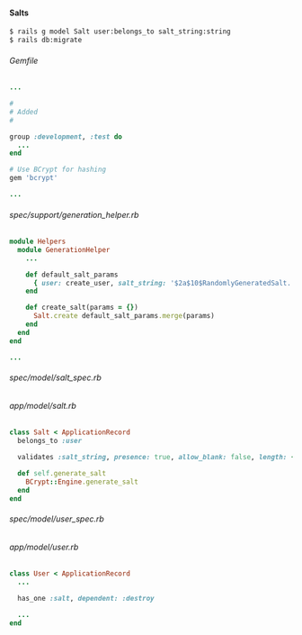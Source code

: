 #### Salts

```bash
$ rails g model Salt user:belongs_to salt_string:string
$ rails db:migrate
```

###### Gemfile

```ruby
...

#
# Added
#

group :development, :test do
  ...
end

# Use BCrypt for hashing
gem 'bcrypt'

...

```

###### spec/support/generation_helper.rb

```ruby
module Helpers
  module GenerationHelper
    ...

    def default_salt_params
      { user: create_user, salt_string: '$2a$10$RandomlyGeneratedSalt.' }
    end

    def create_salt(params = {})
      Salt.create default_salt_params.merge(params)
    end
  end
end

...

```

###### spec/model/salt_spec.rb

###### app/model/salt.rb

```ruby
class Salt < ApplicationRecord
  belongs_to :user

  validates :salt_string, presence: true, allow_blank: false, length: { minimum: 29, maximum: 29 }

  def self.generate_salt
    BCrypt::Engine.generate_salt
  end
end

```

###### spec/model/user_spec.rb

###### app/model/user.rb

```ruby
class User < ApplicationRecord
  ...

  has_one :salt, dependent: :destroy

  ...
end

```

